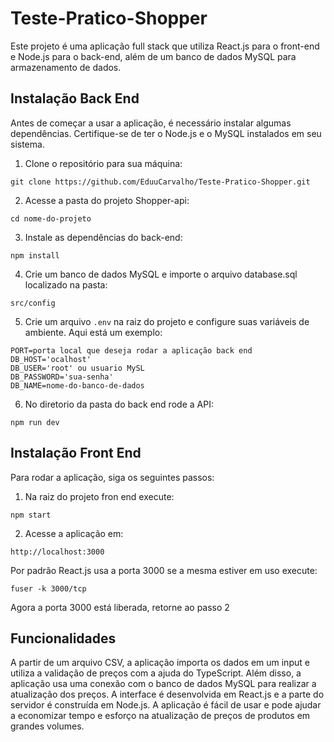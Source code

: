 # Teste-Pratico-Shopper

Este projeto é uma aplicação full stack que utiliza React.js para o front-end e Node.js para o back-end, além de um banco de dados MySQL para armazenamento de dados. 

## Instalação Back End

Antes de começar a usar a aplicação, é necessário instalar algumas dependências. Certifique-se de ter o Node.js e o MySQL instalados em seu sistema.

1. Clone o repositório para sua máquina:

```git clone https://github.com/EduuCarvalho/Teste-Pratico-Shopper.git```

2. Acesse a pasta do projeto Shopper-api:

`cd nome-do-projeto`

3. Instale as dependências do back-end: 

`npm install`

4. Crie um banco de dados MySQL e importe o arquivo database.sql localizado na pasta:

`src/config`

5. Crie um arquivo `.env` na raiz do projeto e configure suas variáveis de ambiente. Aqui está um exemplo:

```
PORT=porta local que deseja rodar a aplicação back end
DB_HOST='ocalhost'
DB_USER='root' ou usuario MySL
DB_PASSWORD='sua-senha'
DB_NAME=nome-do-banco-de-dados

``` 

6. No diretorio da pasta do back end rode a API:

`npm run dev`


## Instalação Front End

Para rodar a aplicação, siga os seguintes passos:

1. Na raiz do projeto fron end execute:

`npm start`

2. Acesse a aplicação em:

`http://localhost:3000`

Por padrão React.js usa a porta 3000 se a mesma estiver em uso execute:

`fuser -k 3000/tcp`

Agora a porta 3000 está liberada, retorne ao passo 2

## Funcionalidades

A partir de um arquivo CSV, a aplicação importa os dados em um input e utiliza a validação de preços com a ajuda do TypeScript. Além disso, a aplicação usa uma conexão com o banco de dados MySQL para realizar a atualização dos preços. A interface é desenvolvida em React.js e a parte do servidor é construída em Node.js. A aplicação é fácil de usar e pode ajudar a economizar tempo e esforço na atualização de preços de produtos em grandes volumes.
